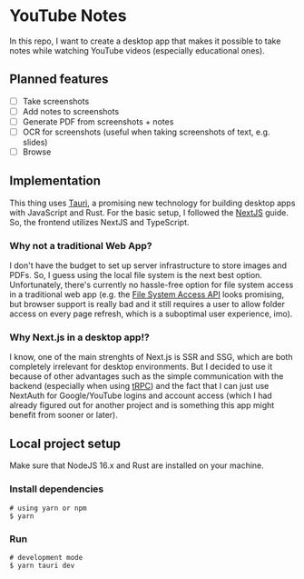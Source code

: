 # YouTube Notes

In this repo, I want to create a desktop app that makes it possible to take notes while watching YouTube videos (especially educational ones).

## Planned features

- [ ] Take screenshots
- [ ] Add notes to screenshots
- [ ] Generate PDF from screenshots + notes
- [ ] OCR for screenshots (useful when taking screenshots of text, e.g. slides)
- [ ] Browse

## Implementation

This thing uses [Tauri](https://tauri.app/), a promising new technology for building desktop apps with JavaScript and Rust. For the basic setup, I followed the [NextJS](https://tauri.app/v1/guides/getting-started/setup/next-js) guide. So, the frontend utilizes NextJS and TypeScript.

### Why not a traditional Web App?

I don't have the budget to set up server infrastructure to store images and PDFs. So, I guess using the local file system is the next best option. Unfortunately, there's currently no hassle-free option for file system access in a traditional web app (e.g. the [File System Access API](https://developer.mozilla.org/en-US/docs/Web/API/File_System_Access_API) looks promising, but browser support is really bad and it still requires a user to allow folder access on every page refresh, which is a suboptimal user experience, imo).

### Why Next.js in a desktop app!?

I know, one of the main strenghts of Next.js is SSR and SSG, which are both completely irrelevant for desktop environments. But I decided to use it because of other advantages such as the simple communication with the backend (especially when using [tRPC]()) and the fact that I can just use NextAuth for Google/YouTube logins and account access (which I had already figured out for another project and is something this app might benefit from sooner or later).

## Local project setup

Make sure that NodeJS 16.x and Rust are installed on your machine.

### Install dependencies

```
# using yarn or npm
$ yarn
```

### Run

```
# development mode
$ yarn tauri dev
```
